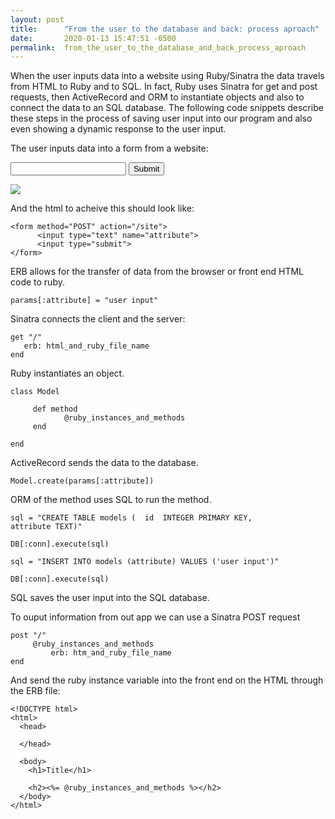 ```yaml
---
layout: post
title:      "From the user to the database and back: process aproach"
date:       2020-01-13 15:47:51 -0500
permalink:  from_the_user_to_the_database_and_back_process_aproach
---
```


When the user inputs data into a website using Ruby/Sinatra the data travels from HTML to Ruby and to SQL. In fact, Ruby uses Sinatra for get and post requests, then ActiveRecord and ORM to instantiate objects and also to connect the data to an SQL database. The following code snippets describe these steps in the process of saving user input into our program and also even showing a dynamic response to the user input. 

The user inputs data into a form from a website:

<form method="POST" action="/site">
      <input type="text" name="attribute">
      <input type="submit">
</form>

![](https://photos.app.goo.gl/DTjLPuUP3PJJk9Qu9)

And the html to acheive this should look like:

```
<form method="POST" action="/site">
      <input type="text" name="attribute">
      <input type="submit">
</form>
```

ERB allows for the transfer of data from the browser or front end HTML code to ruby.

```
params[:attribute] = "user input"

```

Sinatra connects the client and the server:

```
get "/"
   erb: html_and_ruby_file_name
end
```


Ruby instantiates an object.

```
class Model

     def method
            @ruby_instances_and_methods
     end

end
```

ActiveRecord sends the data to the database.

```
Model.create(params[:attribute])
```

ORM of the method uses SQL to run the method.

```
sql = "CREATE TABLE models (  id  INTEGER PRIMARY KEY, 
attribute TEXT)"

DB[:conn].execute(sql)

sql = "INSERT INTO models (attribute) VALUES ('user input')"

DB[:conn].execute(sql)

```

SQL saves the user input into the SQL database.

To ouput information from out app we can use a Sinatra POST request

```
post "/"
     @ruby_instances_and_methods
		 erb: htm_and_ruby_file_name
end
```

And send the ruby instance variable into the front end on the HTML through the ERB file:

```
<!DOCTYPE html>
<html>
  <head>
   
  </head>

  <body>
    <h1>Title</h1>

    <h2><%= @ruby_instances_and_methods %></h2>
  </body>
</html>
```



 
